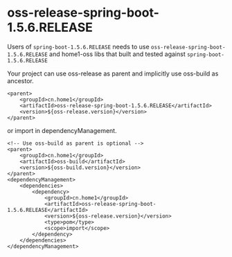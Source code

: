
# oss-release-spring-boot-1.5.6.RELEASE

Users of `spring-boot-1.5.6.RELEASE` needs to use `oss-release-spring-boot-1.5.6.RELEASE` 
and home1-oss libs that built and tested against `spring-boot-1.5.6.RELEASE`


Your project can use oss-release as parent and implicitly use oss-build as ancestor.

    <parent>
        <groupId>cn.home1</groupId>
        <artifactId>oss-release-spring-boot-1.5.6.RELEASE</artifactId>
        <version>${oss-release.version}</version>
    </parent>

or import in dependencyManagement.

    <!-- Use oss-build as parent is optional -->
    <parent>
        <groupId>cn.home1</groupId>
        <artifactId>oss-build</artifactId>
        <version>${oss-build.version}</version>
    </parent>
    <dependencyManagement>
        <dependencies>
            <dependency>
                <groupId>cn.home1</groupId>
                <artifactId>oss-release-spring-boot-1.5.6.RELEASE</artifactId>
                <version>${oss-release.version}</version>
                <type>pom</type>
                <scope>import</scope>
            </dependency>
        </dependencies>
    </dependencyManagement>
